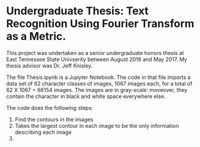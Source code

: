 # Undergraduate Thesis: Text Recognition Using Fourier Transform as a Metric.

This project was undertaken as a senior undergraduate honors thesis at East Tennessee State Univserity between August 2016 and May 2017. My thesis advisor was Dr. Jeff Knisley.

The file Thesis.ipynb is a Jupyter Notebook. The code in that file imports a data set of 62 character classes of images, 1067 images each, for a total of 62 X 1067 = 66154 images. The images are in gray-scale: moveover, they contain the character in black and white space everywhere else. 

The code does the following steps:
  1) Find the contours in the images
  2) Takes the largest contour in each image to be the only information describing each image
  3) 
